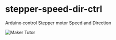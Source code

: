 # stepper-speed-dir-ctrl
Arduino control Stepper motor Speed and Direction

![Maker Tutor](https://2.bp.blogspot.com/-UCaVDGcFtOo/Wkh6R0AmjfI/AAAAAAAA7-0/r-R5xC7Vf9U9Ipr5PafvfKGspYNem7JAwCLcBGAs/s640/schematics-11.jpg)
